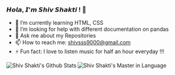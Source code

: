 ### 𝙃𝙤𝙡𝙖, 𝙄'𝙢 𝙎𝙝𝙞𝙫 𝙎𝙝𝙖𝙠𝙩𝙞 ! 👋

<!--
**shivshaktisahoo/shivshaktisahoo** is a ✨ _special_ ✨ repository because its `README.md` (this file) appears on your GitHub profile.

Here are some ideas to get you started:
-->
<!--
- 🔭 I’m currently working on ...
-->

- 🌱 I’m currently learning HTML, CSS
- 🤔 I’m looking for help with different documentation on pandas
- 💬 Ask me about my Repositories
- 📫 How to reach me: shivsss9000@gmail.com
- ⚡ Fun fact: I love to listen music for half an hour everyday !!!

<img align = "left" alt="Shiv Shakti's Github Stats" src="https://github-readme-stats.vercel.app/api?username=shivshaktisahoo&show_icons=true&theme=merko&hide_border=true">


<img align = "center" alt="Shiv Shakti's Master in Language" src="https://github-readme-stats.vercel.app/api/top-langs/?username=shivshaktisahoo&layout=compact&show_icons=true&theme=merko&hide_border=true">
